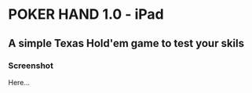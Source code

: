 # POKER HAND 1.0 - iPad

## A simple Texas Hold'em game to test your skils

### Screenshot

Here...

